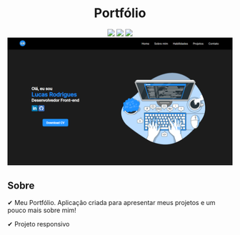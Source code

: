 <h1 align= "center" > Portfólio </h1>

<div align= "center" style="display: block">
  <img src="https://img.shields.io/badge/html5-%23E34F26.svg?style=for-the-badge&logo=html5&logoColor=white" />
  <img src="https://img.shields.io/badge/css3-%231572B6.svg?style=for-the-badge&logo=css3&logoColor=white" />
  <img src="https://img.shields.io/badge/javascript-%23323330.svg?style=for-the-badge&logo=javascript&logoColor=%23F7DF1E" />
</div>

<img src="./images/img-portfolio.PNG">

<h2>Sobre</h2>

<p>✔ Meu Portfólio. Aplicação criada para apresentar meus projetos e um pouco mais sobre mim!</p>
<p>✔ Projeto responsivo</p>
